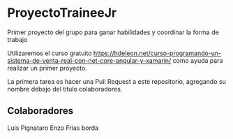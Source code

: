 # ProyectoTraineeJr
Primer proyecto del grupo para ganar habilidades y coordinar la forma de trabajo

Utilizaremos el curso gratuito https://hdeleon.net/curso-programando-un-sistema-de-venta-real-con-net-core-angular-y-xamarin/ como ayuda para realizar un primer proyecto.

La primera tarea es hacer una Pull Request a este repositorio, agregando su nombre debajo del titulo colaboradores.

## Colaboradores
Luis Pignataro
Enzo Frias borda

